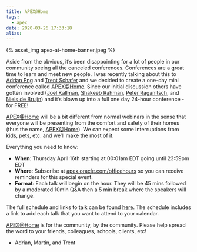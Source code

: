 ```yaml
---
title: APEX@Home
tags:
  - apex
date: 2020-03-26 17:33:18
alias:
---
```



{% asset_img apex-at-home-banner.jpeg %}

Aside from the obvious, it’s been disappointing for a lot of people in our community seeing all the canceled conferences. Conferences are a great time to learn and meet new people. I was recently talking about this to [Adrian Png](https://twitter.com/fuzziebrain) and [Trent Schafer](https://twitter.com/trentschafer) and we decided to create a one-day mini conference called [APEX@Home](http://apexatho.me). Since our initial discussion others have gotten involved ([Joel Kallman](https://twitter.com/joelkallman), [Shakeeb Rahman](https://twitter.com/shakeeb), [Peter Raganitsch](https://twitter.com/peterraganitsch), and [Niels de Bruijn](https://twitter.com/nielsdb)) and it’s blown up into a full one day 24-hour conference - for FREE!

[APEX@Home](http://apexatho.me) will be a bit different from normal webinars in the sense that everyone will be presenting from the comfort and safety of their homes (thus the name, [APEX@Home](http://apexatho.me)). We can expect some interruptions from kids, pets, etc. and we’ll make the most of it.

Everything you need to know:

- **When**: Thursday April 16th starting at 00:01am EDT  going until 23:59pm EDT 
- **Where**: Subscribe at [apex.oracle.com/officehours](https://apex.oracle.com/officehours) so you can receive reminders for this special event.
- **Format**: Each talk will begin on the hour. They will be 45 mins followed by a moderated 10min Q&A then a 5 min break where the speakers will change.

The full schedule and links to talk can be found [here](http://apexatho.me). The schedule includes a link to add each talk that you want to attend to your calendar.

[APEX@Home](http://apexatho.me) is for the community, by the community. Please help spread the word to your friends, colleagues, schools, clients, etc!

- Adrian, Martin, and Trent
